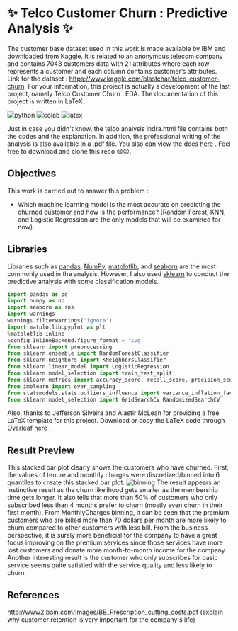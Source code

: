 # ✨ Telco Customer Churn : Predictive Analysis ✨ 
The customer base dataset used in this work is made available by IBM and downloaded from Kaggle. It is related to an anonymous telecom company and contains 7043 customers data with 21 attributes where each row represents a customer and each column contains customer’s attributes. Link for the dataset : https://www.kaggle.com/blastchar/telco-customer-churn. For your information, this project is actually a development of the last project, namely Telco Customer Churn : EDA. The documentation of this project is written in LaTeX.

![python](https://img.shields.io/badge/Python-3776AB?style=for-the-badge&logo=python&logoColor=white)
![colab](https://img.shields.io/badge/Colab-F9AB00?style=for-the-badge&logo=googlecolab&color=525252)
![latex](https://img.shields.io/badge/LaTeX-47A141?style=for-the-badge&logo=LaTeX&logoColor=white)

Just in case you didn't know, the telco analysis indra.html file contains both the codes and the explanation. In addition, the professional writing of the analysis is also available in a .pdf file. You also can view the docs [here](https://indrayantom.github.io/telco_custmer_dea/) . Feel free to download and clone this repo 😃😉.

## Objectives 
This work is carried out to answer this problem :

- Which machine learning model is the most accurate on predicting the churned customer and how is the performance? (Random Forest, KNN, and Logistic Regression are the only models that will be examined for now)

## Libraries
Libraries such as [pandas](https://pandas.pydata.org/), [NumPy](https://numpy.org/), [matplotlib](https://matplotlib.org/), and [seaborn](https://seaborn.pydata.org/) are the most commonly used in the analysis. However, I also used [sklearn](https://scikit-learn.org/stable/) to conduct the predictive analysis with some classification models.
```python
import pandas as pd
import numpy as np
import seaborn as sns
import warnings
warnings.filterwarnings('ignore')
import matplotlib.pyplot as plt
%matplotlib inline
%config InlineBackend.figure_format = 'svg'
from sklearn import preprocessing
from sklearn.ensemble import RandomForestClassifier
from sklearn.neighbors import KNeighborsClassifier
from sklearn.linear_model import LogisticRegression
from sklearn.model_selection import train_test_split
from sklearn.metrics import accuracy_score, recall_score, precision_score, confusion_matrix, roc_auc_score, classification_report,f1_score,precision_recall_curve,roc_curve
from imblearn import over_sampling
from statsmodels.stats.outliers_influence import variance_inflation_factor
from sklearn.model_selection import GridSearchCV,RandomizedSearchCV
```
Also, thanks to Jefferson Silveira and Alastir McLean for providing a free LaTeX template for this project. Download or copy the LaTeX code through Overleaf [here](https://www.overleaf.com/project/61a734eae015a6257592d565) .
## Result Preview
This stacked bar plot clearly shows the customers who have churned. First, the values of tenure and monthly charges were discretized/binned into 6 quantiles to create this stacked bar plot.
![binning](https://user-images.githubusercontent.com/92590596/145628097-28917258-373b-4549-87af-6f2ba10b0161.jpg)
The result appears an instinctive result as the churn likelihood gets smaller as the membership time gets longer. It also tells that more than 50\% of customers who only subscribed less than 4 months prefer to churn (mostly even churn in their first month). From MonthlyCharges binning, it can be seen that the premium customers who are billed more than 70 dollars per month are more likely to churn compared to other customers with less bill. From the business perspective, it is surely more beneficial for the company to have a great focus improving on the premium services since those services have more lost customers and donate more month-to-month income for the company. Another interesting result is the customer who only subscribes for basic service seems quite satistied with the service quality and less likely to churn.

## References
http://www2.bain.com/Images/BB_Prescription_cutting_costs.pdf (explain why customer retention is very important for the company's life)
